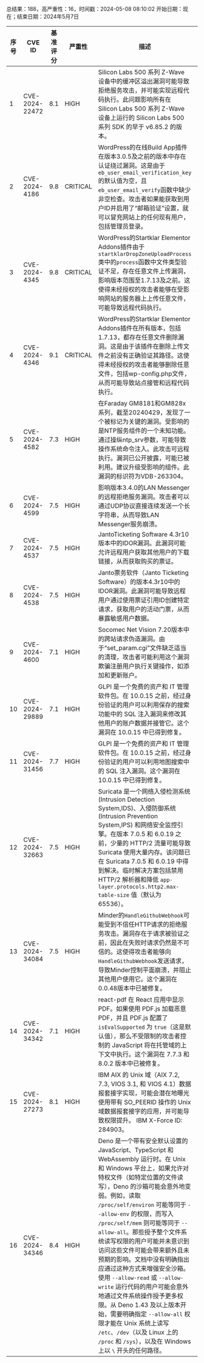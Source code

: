 总结果：188，高严重性：16，时间戳：2024-05-08 08:10:02
开始日期：现在；结束日期：2024年5月7日

| 序号 | CVE ID | 基准评分 | 严重性 | 描述 | 参考文献 |
|-----|--------|------------|----------|-------------|------------|
| 1 | CVE-2024-22472 | 8.1  | HIGH | Silicon Labs 500 系列 Z-Wave 设备中的缓冲区溢出漏洞可能导致拒绝服务攻击，并可能实现远程代码执行。此问题影响所有在 Silicon Labs 500 系列 Z-Wave 设备上运行的 Silicon Labs 500 系列 SDK 的早于 v6.85.2 的版本。 | [1]https://community.silabs.com/068Vm000004rZwm |
| 2 | CVE-2024-4186 | 9.8  | CRITICAL | WordPress的在线Build App插件在版本3.0.5及之前的版本中存在认证绕过漏洞。这是由于`eb_user_email_verification_key`的默认值为空，且`eb_user_email_verify`函数中缺少非空检查。攻击者如果能获取到用户ID并启用了“邮箱验证”设置，就可以冒充网站上的任何现有用户，包括管理员登录。 | [1]https://plugins.trac.wordpress.org/browser/edwiser-bridge/tags/3.0.4/includes/class-eb-user-manager.php#L1571<br>[2]https://plugins.trac.wordpress.org/changeset/3081961/edwiser-bridge#file1<br>[3]https://www.wordfence.com/threat-intel/vulnerabilities/id/6969d281-f280-4714-9859-38ac66e9cc60?source=cve |
| 3 | CVE-2024-4345 | 9.8  | CRITICAL | WordPress的Startklar Elementor Addons插件由于`startklarDropZoneUploadProcess`类中的`process`函数中文件类型验证不足，存在任意文件上传漏洞，影响版本范围至1.7.13及之前。这使得未经授权的攻击者能够在受影响网站的服务器上上传任意文件，可能导致远程代码执行。 | [1]https://plugins.trac.wordpress.org/browser/startklar-elmentor-forms-extwidgets/trunk/startklarDropZoneUploadProcess.php?rev=3061298#L7<br>[2]https://plugins.trac.wordpress.org/changeset/3081987/startklar-elmentor-forms-extwidgets<br>[3]https://www.wordfence.com/threat-intel/vulnerabilities/id/4221b33c-5cfa-48db-92bf-bf25ff3c5a5f?source=cve |
| 4 | CVE-2024-4346 | 9.1  | CRITICAL | WordPress的Startklar Elementor Addons插件在所有版本，包括1.7.13，都存在任意文件删除漏洞。这是由于该插件在删除上传文件之前没有正确验证其路径。这使得未经授权的攻击者能够删除任意文件，包括wp-config.php文件，从而可能导致站点接管和远程代码执行。 | [1]https://plugins.trac.wordpress.org/browser/startklar-elmentor-forms-extwidgets/trunk/startklarDropZoneUploadProcess.php?rev=3061298#L7<br>[2]https://plugins.trac.wordpress.org/changeset/3081987/startklar-elmentor-forms-extwidgets<br>[3]https://www.wordfence.com/threat-intel/vulnerabilities/id/a125bbf1-8ff6-4f3d-a4fb-caaaefe1df2a?source=cve |
| 5 | CVE-2024-4582 | 7.3  | HIGH | 在Faraday GM8181和GM828x系列，截至20240429，发现了一个被标记为关键的漏洞。受影响的是NTP服务组件的一个未知功能。通过操纵ntp_srv参数，可能导致操作系统命令注入。此攻击可远程执行。漏洞已公开披露，可能已被利用。建议升级受影响的组件。此漏洞的标识符为VDB-263304。 | [1]https://file.notion.so/f/f/3f67e7ef-2ba8-446a-9721-f87d0baa1695/fa61d774-823d-4516-8ff3-73c310ff7801/command_injection_submit.py?id=6d18aced-daaa-4e52-a0e8-9d1c5e00acee&table=block&spaceId=3f67e7ef-2ba8-446a-9721-f87d0baa1695&expirationTimestamp=171514800<br>[2]https://netsecfish.notion.site/Command-Injection-in-Faraday-Technology-GM828x-GM8181-DVR-1bc02d17ee5540a08273da2850e809c4?pvs=4<br>[3]https://vuldb.com/?ctiid.263304<br>[4]https://vuldb.com/?id.263304<br>[5]https://vuldb.com/?submit.324393 |
| 6 | CVE-2024-4599 | 7.5  | HIGH | 影响版本3.4.0的LAN Messenger的远程拒绝服务漏洞。攻击者可以通过UDP协议直接连续发送一个长字符串，从而导致LAN Messenger服务崩溃。 | [1]https://www.incibe.es/en/incibe-cert/notices/aviso/denial-service-vulnerability-lan-messenger |
| 7 | CVE-2024-4537 | 7.5  | HIGH | JantoTicketing Software 4.3r10版本中的IDOR漏洞。此漏洞可能允许远程用户获取其他用户的下载链接，从而获取购买的票证。 | [1]https://www.incibe.es/en/incibe-cert/notices/aviso/multiple-vulnerabilities-janto-ticketing-software |
| 8 | CVE-2024-4538 | 7.5  | HIGH | Janto票务软件（Janto Ticketing Software）的版本4.3r10中的IDOR漏洞。此漏洞可能导致远程用户通过使用票证引用ID创建特定请求，获取用户的活动门票，从而暴露敏感用户数据。 | [1]https://www.incibe.es/en/incibe-cert/notices/aviso/multiple-vulnerabilities-janto-ticketing-software |
| 9 | CVE-2024-4600 | 7.1  | HIGH | Socomec Net Vision 7.20版本中的跨站请求伪造漏洞。由于“set_param.cgi”文件缺乏适当的清理，攻击者可能利用这个漏洞欺骗注册用户执行关键操作，如添加和更新账户。 | [1]https://www.incibe.es/en/incibe-cert/notices/aviso-sci/multiple-vulnerabilities-socomec-net-vision |
| 10 | CVE-2024-29889 | 7.1  | HIGH | GLPI 是一个免费的资产和 IT 管理软件包。在 10.0.15 之前，经过身份验证的用户可以利用保存的搜索功能中的 SQL 注入漏洞来修改其他用户的账户数据并接管它。这个漏洞在 10.0.15 中已得到修复。 | [1]https://github.com/glpi-project/glpi/commit/0a6b28be4c0f848106c60b554c703ec2e178d6c7<br>[2]https://github.com/glpi-project/glpi/security/advisories/GHSA-8xvf-v6vv-r75g |
| 11 | CVE-2024-31456 | 7.7  | HIGH | GLPI 是一个免费的资产和 IT 管理软件包。在 10.0.15 之前，经过身份验证的用户可以利用地图搜索中的 SQL 注入漏洞。这个漏洞在 10.0.15 中已得到修复。 | [1]https://github.com/glpi-project/glpi/commit/730c3db29a1edc32f9b9d1e2a940e90a0211ab26<br>[2]https://github.com/glpi-project/glpi/security/advisories/GHSA-gcj4-2cp3-6h5j |
| 12 | CVE-2024-32663 | 7.5  | HIGH | Suricata 是一个网络入侵检测系统 (Intrusion Detection System,IDS)、入侵防御系统 (Intrusion Prevention System,IPS) 和网络安全监控引擎。在版本 7.0.5 和 6.0.19 之前，少量的 HTTP/2 流量可能导致 Suricata 使用大量内存。该问题已在 Suricata 7.0.5 和 6.0.19 中得到解决。临时解决方案包括禁用 HTTP/2 解析器和降低 `app-layer.protocols.http2.max-table-size` 值（默认为 65536）。 | [1]https://github.com/OISF/suricata/commit/08d93f7c3762781b743f88f9fdc4389eb9c3eb64<br>[2]https://github.com/OISF/suricata/commit/c0af92295e833d1db29b184d63cd3b829451d7fd<br>[3]https://github.com/OISF/suricata/commit/d24b37a103c04bb2667e449e080ba4c8e56bb019<br>[4]https://github.com/OISF/suricata/commit/e68ec4b227d19498f364a41eb25d3182f0383ca5<br>[5]https://github.com/OISF/suricata/security/advisories/GHSA-9jxm-qw9v-266r<br>[6]https://redmine.openinfosecfoundation.org/issues/6892<br>[7]https://redmine.openinfosecfoundation.org/issues/6900 |
| 13 | CVE-2024-34084 | 7.5  | HIGH | Minder的`HandleGithubWebhook`可能受到不信任HTTP请求的拒绝服务攻击。漏洞存在于请求被验证之前，因此在失败时请求仍然是不可信的。这使得攻击者能够向`HandleGithubWebhook`发送请求，导致Minder控制平面崩溃，并阻止其他用户使用它。这个漏洞在0.0.48版本中已被修复。 | [1]https://github.com/stacklok/minder/commit/3e5a527d2f1b535159206161d1d519602c75bd0d<br>[2]https://github.com/stacklok/minder/security/advisories/GHSA-9c5w-9q3f-3hv7 |
| 14 | CVE-2024-34342 | 7.1  | HIGH | react-pdf 在 React 应用中显示 PDF。如果使用 PDF.js 加载恶意 PDF，并且 PDF.js 配置了 `isEvalSupported` 为 `true`（这是默认值），那么不受限制的攻击者控制的 JavaScript 将在托管域的上下文中执行。这个漏洞在 7.7.3 和 8.0.2 版本中已被修复。 | [1]https://github.com/mozilla/pdf.js/commit/85e64b5c16c9aaef738f421733c12911a441cec6<br>[2]https://github.com/mozilla/pdf.js/pull/18015<br>[3]https://github.com/mozilla/pdf.js/security/advisories/GHSA-wgrm-67xf-hhpq<br>[4]https://github.com/wojtekmaj/react-pdf/commit/208f28dd47fe38c33ce4bac4205b2b0a0bb207fe<br>[5]https://github.com/wojtekmaj/react-pdf/commit/671e6eaa2e373e404040c13cc6b668fe39839cad<br>[6]https://github.com/wojtekmaj/react-pdf/security/advisories/GHSA-87hq-q4gp-9wr4 |
| 15 | CVE-2024-27273 | 8.1  | HIGH | IBM AIX 的 Unix 域（AIX 7.2, 7.3, VIOS 3.1, 和 VIOS 4.1）数据报套接字实现，可能会潜在地曝光使用带有 SO_PEERID 操作的 Unix 域数据报套接字的应用，并可能导致权限提升。 IBM X-Force ID: 284903。 | [1]https://exchange.xforce.ibmcloud.com/vulnerabilities/284903<br>[2]https://www.ibm.com/support/pages/node/7150297 |
| 16 | CVE-2024-34346 | 8.4  | HIGH | Deno 是一个带有安全默认设置的 JavaScript、TypeScript 和 WebAssembly 运行时。在 Unix 和 Windows 平台上，如果允许对特权文件（如特定位置的文件读写），Deno 的沙箱可能会意外地变弱。例如，读取 `/proc/self/environ` 可能等同于 `--allow-env` 的权限，而写入 `/proc/self/mem` 则可能等同于 `--allow-all`。那些授予整个文件系统读写权限的用户可能并未意识到访问这些文件可能会带来额外且未预期的影响。文档中没有明确指出应通过这种方式来增强安全沙箱。使用 `--allow-read` 或 `--allow-write` 运行代码的用户可能会意外地通过文件系统操作授予更多权限。从 Deno 1.43 及以上版本开始，需要明确指定 `--allow-all` 权限才能在 Unix 系统上读写 `/etc`、`/dev`（以及 Linux 上的 `/proc` 和 `/sys`），以及在 Windows 上以 `\` 开头的任何路径。 | [1]https://github.com/denoland/deno/security/advisories/GHSA-23rx-c3g5-hv9w |